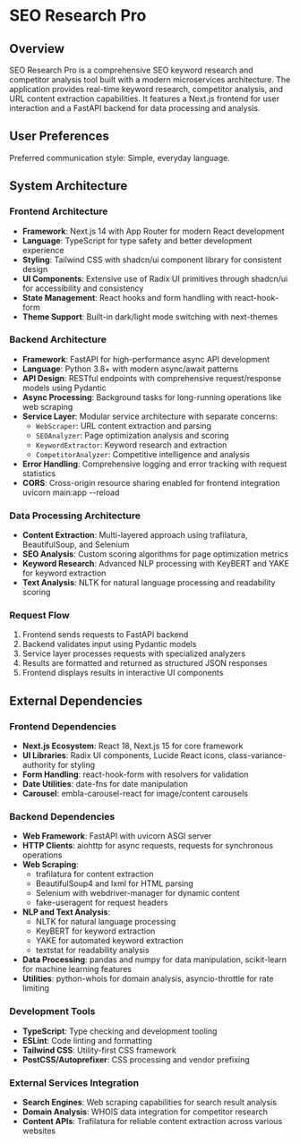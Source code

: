 # SEO Research Pro

## Overview

SEO Research Pro is a comprehensive SEO keyword research and competitor analysis tool built with a modern microservices architecture. The application provides real-time keyword research, competitor analysis, and URL content extraction capabilities. It features a Next.js frontend for user interaction and a FastAPI backend for data processing and analysis.

## User Preferences

Preferred communication style: Simple, everyday language.

## System Architecture

### Frontend Architecture
- **Framework**: Next.js 14 with App Router for modern React development
- **Language**: TypeScript for type safety and better development experience
- **Styling**: Tailwind CSS with shadcn/ui component library for consistent design
- **UI Components**: Extensive use of Radix UI primitives through shadcn/ui for accessibility and consistency
- **State Management**: React hooks and form handling with react-hook-form
- **Theme Support**: Built-in dark/light mode switching with next-themes

### Backend Architecture
- **Framework**: FastAPI for high-performance async API development
- **Language**: Python 3.8+ with modern async/await patterns
- **API Design**: RESTful endpoints with comprehensive request/response models using Pydantic
- **Async Processing**: Background tasks for long-running operations like web scraping
- **Service Layer**: Modular service architecture with separate concerns:
  - `WebScraper`: URL content extraction and parsing
  - `SEOAnalyzer`: Page optimization analysis and scoring
  - `KeywordExtractor`: Keyword research and extraction
  - `CompetitorAnalyzer`: Competitive intelligence and analysis
- **Error Handling**: Comprehensive logging and error tracking with request statistics
- **CORS**: Cross-origin resource sharing enabled for frontend integration
 uvicorn main:app --reload

### Data Processing Architecture
- **Content Extraction**: Multi-layered approach using trafilatura, BeautifulSoup, and Selenium
- **SEO Analysis**: Custom scoring algorithms for page optimization metrics
- **Keyword Research**: Advanced NLP processing with KeyBERT and YAKE for keyword extraction
- **Text Analysis**: NLTK for natural language processing and readability scoring

### Request Flow
1. Frontend sends requests to FastAPI backend
2. Backend validates input using Pydantic models
3. Service layer processes requests with specialized analyzers
4. Results are formatted and returned as structured JSON responses
5. Frontend displays results in interactive UI components

## External Dependencies

### Frontend Dependencies
- **Next.js Ecosystem**: React 18, Next.js 15 for core framework
- **UI Libraries**: Radix UI components, Lucide React icons, class-variance-authority for styling
- **Form Handling**: react-hook-form with resolvers for validation
- **Date Utilities**: date-fns for date manipulation
- **Carousel**: embla-carousel-react for image/content carousels

### Backend Dependencies
- **Web Framework**: FastAPI with uvicorn ASGI server
- **HTTP Clients**: aiohttp for async requests, requests for synchronous operations
- **Web Scraping**: 
  - trafilatura for content extraction
  - BeautifulSoup4 and lxml for HTML parsing
  - Selenium with webdriver-manager for dynamic content
  - fake-useragent for request headers
- **NLP and Text Analysis**:
  - NLTK for natural language processing
  - KeyBERT for keyword extraction
  - YAKE for automated keyword extraction
  - textstat for readability analysis
- **Data Processing**: pandas and numpy for data manipulation, scikit-learn for machine learning features
- **Utilities**: python-whois for domain analysis, asyncio-throttle for rate limiting

### Development Tools
- **TypeScript**: Type checking and development tooling
- **ESLint**: Code linting and formatting
- **Tailwind CSS**: Utility-first CSS framework
- **PostCSS/Autoprefixer**: CSS processing and vendor prefixing

### External Services Integration
- **Search Engines**: Web scraping capabilities for search result analysis
- **Domain Analysis**: WHOIS data integration for competitor research
- **Content APIs**: Trafilatura for reliable content extraction across various websites